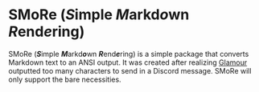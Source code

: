 # SMoRe (***S***imple ***M***arkd***o***wn ***R***end***e***ring)

SMoRe (***S***imple ***M***arkd***o***wn ***R***end***e***ring) is a simple package that converts Markdown text to an ANSI output.
It was created after realizing [Glamour](https://github.com/charmbracelet/glamour) outputted too many characters to send in a Discord message.
SMoRe will only support the bare necessities.
